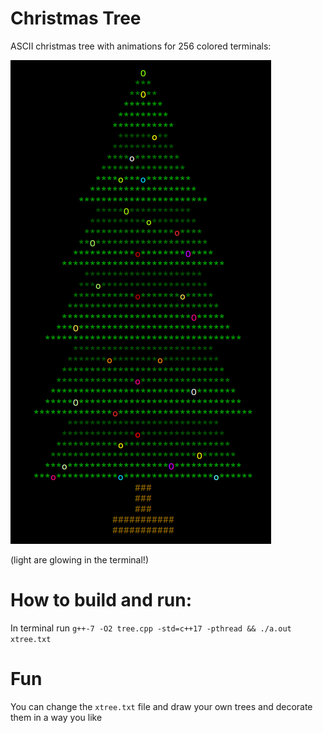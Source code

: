 # Christmas Tree
ASCII christmas tree with animations for 256 colored terminals:

![Sample](https://raw.githubusercontent.com/apolukhin/christmas-tree/master/docs/tree.png)

(light are glowing in the terminal!)

# How to build and run:
In terminal run `g++-7 -O2 tree.cpp -std=c++17 -pthread && ./a.out xtree.txt`

# Fun
You can change the `xtree.txt` file and draw your own trees and decorate them in a way you like
